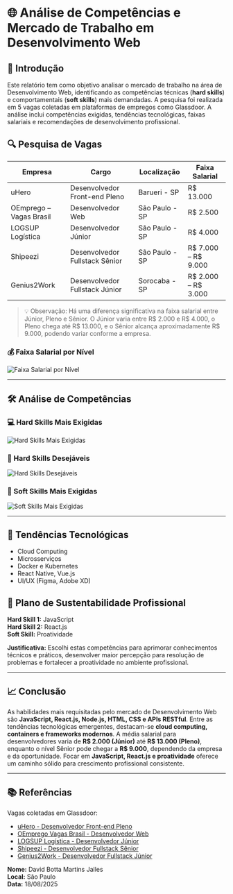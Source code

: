 # 🌐 Análise de Competências e Mercado de Trabalho em Desenvolvimento Web

## 📘 Introdução
Este relatório tem como objetivo analisar o mercado de trabalho na área de Desenvolvimento Web, identificando as competências técnicas (**hard skills**) e comportamentais (**soft skills**) mais demandadas. A pesquisa foi realizada em 5 vagas coletadas em plataformas de empregos como Glassdoor. A análise inclui competências exigidas, tendências tecnológicas, faixas salariais e recomendações de desenvolvimento profissional.

## 🔍 Pesquisa de Vagas

| Empresa             | Cargo                         | Localização     | Faixa Salarial         |
|--------------------|-------------------------------|----------------|-----------------------|
| uHero               | Desenvolvedor Front-end Pleno | Barueri - SP   | R$ 13.000             |
| OEmprego – Vagas Brasil | Desenvolvedor Web          | São Paulo - SP | R$ 2.500              |
| LOGSUP Logística    | Desenvolvedor Júnior          | São Paulo - SP | R$ 4.000              |
| Shipeezi            | Desenvolvedor Fullstack Sênior| São Paulo - SP | R$ 7.000 – R$ 9.000   |
| Genius2Work         | Desenvolvedor Fullstack Júnior| Sorocaba - SP  | R$ 2.000 – R$ 3.000   |

> 💡 Observação: Há uma diferença significativa na faixa salarial entre Júnior, Pleno e Sênior. O Júnior varia entre R$ 2.000 e R$ 4.000, o Pleno chega até R$ 13.000, e o Sênior alcança aproximadamente R$ 9.000, podendo variar conforme a empresa.

### 💰 Faixa Salarial por Nível
![Faixa Salarial por Nível](images/faixa_salarial.png)

---

## 🛠️ Análise de Competências

### 💻 Hard Skills Mais Exigidas
![Hard Skills Mais Exigidas](images/hard_skills.png)

### 🌟 Hard Skills Desejáveis
![Hard Skills Desejáveis](images/hard_skills_desejaveis.png)

### 🧩 Soft Skills Mais Exigidas
![Soft Skills Mais Exigidas](images/soft_skills.png)

---

## 🚀 Tendências Tecnológicas
- Cloud Computing  
- Microsserviços  
- Docker e Kubernetes  
- React Native, Vue.js  
- UI/UX (Figma, Adobe XD)  

## 🎯 Plano de Sustentabilidade Profissional
**Hard Skill 1:** JavaScript  
**Hard Skill 2:** React.js  
**Soft Skill:** Proatividade  

**Justificativa:** Escolhi estas competências para aprimorar conhecimentos técnicos e práticos, desenvolver maior percepção para resolução de problemas e fortalecer a proatividade no ambiente profissional.

---

## 📈 Conclusão
As habilidades mais requisitadas pelo mercado de Desenvolvimento Web são **JavaScript, React.js, Node.js, HTML, CSS e APIs RESTful**. Entre as tendências tecnológicas emergentes, destacam-se **cloud computing, containers e frameworks modernos**. A média salarial para desenvolvedores varia de **R$ 2.000 (Júnior)** até **R$ 13.000 (Pleno)**, enquanto o nível Sênior pode chegar a **R$ 9.000**, dependendo da empresa e da oportunidade. Focar em **JavaScript, React.js e proatividade** oferece um caminho sólido para crescimento profissional consistente.

---

## 📚 Referências
Vagas coletadas em Glassdoor:  
- [uHero - Desenvolvedor Front-end Pleno](https://www.glassdoor.com.br/job-listing/desenvolvedor-front-end-pleno-uhero-JV_IC2464198_KO0,29_KE30,35.htm?jl=1009830185215)  
- [OEmprego Vagas Brasil - Desenvolvedor Web](https://www.glassdoor.com.br/job-listing/desenvolvedor-web-sao-paulo-oemprego-vagas-brasil-JV_IC2479061_KO0,27_KE28,49.htm?jl=1009835875222)  
- [LOGSUP Logística - Desenvolvedor Júnior](https://www.glassdoor.com.br/job-listing/desenvolvedor-j%C3%BAnior-logsup-logistica-e-transportes-JV_IC2479061_KO0,20_KE21,51.htm?jl=1009836709221)  
- [Shipeezi - Desenvolvedor Fullstack Sênior](https://www.glassdoor.com.br/job-listing/desenvolvedor-fullstack-s%C3%AAnior-shipeezi-JV_IC2479061_KO0,30_KE31,39.htm?jl=1009839690579)  
- [Genius2Work - Desenvolvedor Fullstack Júnior](https://www.glassdoor.com.br/job-listing/desenvolvedor-fullstack-jr-genius2work-servicos-JV_IC2475809_KO0,26_KE27,47.htm?jl=1009839279498)  

**Nome:** David Botta Martins Jalles  
**Local:** São Paulo  
**Data:** 18/08/2025
